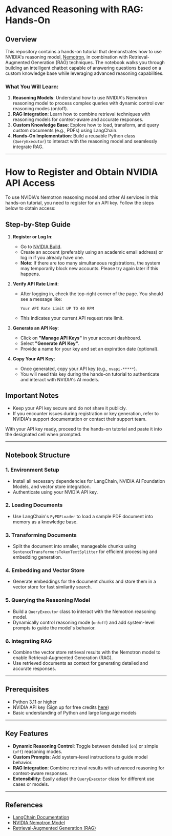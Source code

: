 # **Advanced Reasoning with RAG: Hands-On**

## Overview
This repository contains a hands-on tutorial that demonstrates how to use NVIDIA's reasoning model, [Nemotron](https://build.nvidia.com/nvidia/llama-3_1-nemotron-nano-8b-v1), in combination with Retrieval-Augmented Generation (RAG) techniques. The notebook walks you through building an intelligent chatbot capable of answering questions based on a custom knowledge base while leveraging advanced reasoning capabilities.

### What You Will Learn:
1. **Reasoning Models**: Understand how to use NVIDIA's Nemotron reasoning model to process complex queries with dynamic control over reasoning modes (on/off).
2. **RAG Integration**: Learn how to combine retrieval techniques with reasoning models for context-aware and accurate responses.
3. **Custom Knowledge Base**: Explore how to load, transform, and query custom documents (e.g., PDFs) using LangChain.
4. **Hands-On Implementation**: Build a reusable Python class (`QueryExecutor`) to interact with the reasoning model and seamlessly integrate RAG.


---

# **How to Register and Obtain NVIDIA API Access**

To use NVIDIA's Nemotron reasoning model and other AI services in this hands-on tutorial, you need to register for an API key. Follow the steps below to obtain access:



## **Step-by-Step Guide**

1. **Register or Log In**:
   - Go to [NVIDIA Build](https://build.nvidia.com).
   - Create an account (preferably using an academic email address) or log in if you already have one.
   - **Note**: If there are too many simultaneous registrations, the system may temporarily block new accounts. Please try again later if this happens.

2. **Verify API Rate Limit**:
   - After logging in, check the top-right corner of the page. You should see a message like:
     ```
     Your API Rate Limit UP TO 40 RPM
     ```
   - This indicates your current API request rate limit.

3. **Generate an API Key**:
   - Click on **"Manage API Keys"** in your account dashboard.
   - Select **"Generate API Key"**.
   - Provide a name for your key and set an expiration date (optional).

4. **Copy Your API Key**:
   - Once generated, copy your API key (e.g., `nvapi-*****`).
   - You will need this key during the hands-on tutorial to authenticate and interact with NVIDIA's AI models.

## **Important Notes**
- Keep your API key secure and do not share it publicly.
- If you encounter issues during registration or key generation, refer to NVIDIA's support documentation or contact their support team.

With your API key ready, proceed to the hands-on tutorial and paste it into the designated cell when prompted.


---

## Notebook Structure

### 1. **Environment Setup**
   - Install all necessary dependencies for LangChain, NVIDIA AI Foundation Models, and vector store integration.
   - Authenticate using your NVIDIA API key.

### 2. **Loading Documents**
   - Use LangChain's `PyPDFLoader` to load a sample PDF document into memory as a knowledge base.

### 3. **Transforming Documents**
   - Split the document into smaller, manageable chunks using `SentenceTransformersTokenTextSplitter` for efficient processing and embedding generation.

### 4. **Embedding and Vector Store**
   - Generate embeddings for the document chunks and store them in a vector store for fast similarity search.

### 5. **Querying the Reasoning Model**
   - Build a `QueryExecutor` class to interact with the Nemotron reasoning model.
   - Dynamically control reasoning mode (`on`/`off`) and add system-level prompts to guide the model's behavior.

### 6. **Integrating RAG**
   - Combine the vector store retrieval results with the Nemotron model to enable Retrieval-Augmented Generation (RAG).
   - Use retrieved documents as context for generating detailed and accurate responses.

---

## Prerequisites
- Python 3.11 or higher
- NVIDIA API key (Sign up for free credits [here](https://catalog.ngc.nvidia.com/))
- Basic understanding of Python and large language models

---
## Key Features

- **Dynamic Reasoning Control**: Toggle between detailed (`on`) or simple (`off`) reasoning modes.
- **Custom Prompts**: Add system-level instructions to guide model behavior.
- **RAG Integration**: Combine retrieval results with advanced reasoning for context-aware responses.
- **Extensibility**: Easily adapt the `QueryExecutor` class for different use cases or models.

---

## References

- [LangChain Documentation](https://python.langchain.com/docs/)
- [NVIDIA Nemotron Model](https://build.nvidia.com/nvidia/llama-3_1-nemotron-nano-8b-v1)
- [Retrieval-Augmented Generation (RAG)](https://python.langchain.com/docs/modules/data_connection/)
